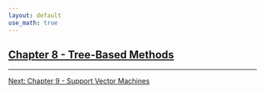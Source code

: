 ```yaml
---
layout: default
use_math: true
---
```


## [Chapter 8 - Tree-Based Methods][jekyll-site-chapter-8]

---

[Next: Chapter 9 - Support Vector Machines][jekyll-site-chapter-9]

<a id="bottom"></a>

[jekyll-site-chapter-8]: chapter-08.html "stats-learning-notes -- Chapter 8 - Tree Based Methods"
[jekyll-site-chapter-9]: chapter-09.html "stats-learning-notes -- Chapter 9 - Support Vector Machines"
